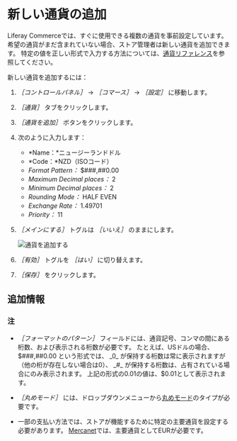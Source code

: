 # 新しい通貨の追加

Liferay Commerceでは、すぐに使用できる複数の通貨を事前設定しています。 希望の通貨がまだ含まれていない場合、ストア管理者は新しい通貨を追加できます。 特定の値を正しい形式で入力する方法については、[通貨リファレンス](./currencies-reference.md)を参照してください。

新しい通貨を追加するには：

1. _［コントロールパネル］_ → _［コマース］_ → _［設定］_ に移動します。
1. _［通貨］_ タブをクリックします。
1. _［通貨を追加］_ ボタンをクリックします。
1. 次のように入力します：
    * *Name：*ニュージーランドドル
    * *Code：*NZD（ISOコード）
    * *Format Pattern：* $###,##0.00
    * *Maximum Decimal places：* 2
    * *Minimum Decimal places：* 2
    * *Rounding Mode：* HALF EVEN
    * *Exchange Rate：* 1.49701
    * *Priority：* 11
1. _［メインにする］_ トグルは _［いいえ］_ のままにします。

    ![通貨を追加する](./adding-a-new-currency/images/01.png)

1. _［有効］_ トグルを _［はい］_ に切り替えます。
1. _［保存］_ をクリックします。

## 追加情報

### 注

* _［フォーマットのパターン］_ フィールドには、通貨記号、コンマの間にある桁数、および表示される桁数が必要です。 たとえば、USドルの場合、$###,##0.00 という形式では、 _0_ が保持する桁数は常に表示されますが（他の桁が存在しない場合は0）、 _#_ が保持する桁数は、占有されている場合にのみ表示されます。 上記の形式の0.01の値は、$0.01として表示されます。

* _［丸めモード］_ には、ドロップダウンメニューから[丸めモード](https://en.wikipedia.org/wiki/Rounding#Directed_rounding_to_an_integer)のタイプが必要です。

* 一部の支払い方法では、ストアが機能するために特定の主要通貨を設定する必要があります。 [Mercanet](../../store-administration/configuring-payment-methods/mercanet.md)では、主要通貨としてEURが必要です。
